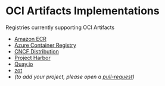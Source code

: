 # OCI Artifacts Implementations

Registries currently supporting OCI Artifacts

- [Amazon ECR](https://aws.amazon.com/blogs/containers/oci-artifact-support-in-amazon-ecr/)
- [Azure Container Registry](https://aka.ms/acr/artifacts)
- [CNCF Distribution](https://github.com/distribution/distribution/) 
- [Project Harbor](https://goharbor.io/blog/harbor-2.0/)
- [Quay.io](https://www.openshift.com/blog/quay-oci-artifact-support-for-helm-charts)
- [zot](https://zotregistry.io)
- _(to add your project, please open a [pull-request](https://github.com/opencontainers/artifacts/pulls))_

[distribution-spec]: https://github.com/opencontainers/distribution-spec/
